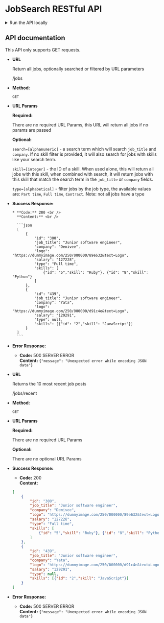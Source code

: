 # JobSearch RESTful API

<details>
<summary>Run the API locally</summary>

<p></p>
<p>
Clone this repo into your docker `html` folder:

```bash
git clone git@github.com:iO-Academy/jobsearch-api.git
```

Once cloned, you must install the vendor code by running:

```bash
composer install
```

To run the application locally:
```bash
composer start
```

That's it! Now go build something cool.
</p>
</details>

## API documentation

This API only supports GET requests.

* **URL**

  Return all jobs, optionally searched or filtered by URL parameters

  /jobs

* **Method:**

  `GET`

* **URL Params**

   **Required:**

   There are no required URL Params, this URL will return all jobs if no params are passed

   **Optional:**

    `search=[alphanumeric]` - a search term which will search `job_title` and `company`. If no skill filter is provided, it will also search for jobs with skills like your search term.

    `skill=[integer]` - the ID of a skill. When used alone, this will return all jobs with this skill, when combined with search, it will return jobs with this skill that match the search term in the `job_title` or `company` fields.

    `type=[alphabetical]` - filter jobs by the job type, the available values are: `Part time`, `Full time`, `Contract`. Note: not all jobs have a type

* **Success Response:**

      * **Code:** 200 <br />
        **Content:** <br />

        ```json
        [
            {
                "id": "300",
                "job_title": "Junior software engineer",
                "company": "Demivee",
                "logo": "https://dummyimage.com/250/000000/89e632&text=Logo",
                "salary": "127228",
                "type": "Full time",
                "skills": [
                    {"id": "5","skill": "Ruby"}, {"id": "8","skill": "Python"}
                ]
            },
            {
                "id": "439",
                "job_title": "Junior software engineer",
                "company": "Yata",
                "logo": "https://dummyimage.com/250/000000/d91c4e&text=Logo",
                "salary": "129291",
                "type": null,
                "skills": [{"id": "2","skill": "JavaScript"}]
            }
        ]
        ```

* **Error Response:**

    * **Code:** 500 SERVER ERROR <br />
      **Content:** `{"message": "Unexpected error while encoding JSON data"}`

* **URL**

  Returns the 10 most recent job posts

  /jobs/recent

* **Method:**

  `GET`

* **URL Params**

  **Required:**

  There are no required URL Params

  **Optional:**

  There are no optional URL Params

* **Success Response:**

  * **Code:** 200 <br />
    **Content:** <br />

  ```json
  [
      {
          "id": "300",
          "job_title": "Junior software engineer",
          "company": "Demivee",
          "logo": "https://dummyimage.com/250/000000/89e632&text=Logo",
          "salary": "127228",
          "type": "Full time",
          "skills": [
              {"id": "5","skill": "Ruby"}, {"id": "8","skill": "Python"}
          ]
      },
      {
          "id": "439",
          "job_title": "Junior software engineer",
          "company": "Yata",
          "logo": "https://dummyimage.com/250/000000/d91c4e&text=Logo",
          "salary": "129291",
          "type": null,
          "skills": [{"id": "2","skill": "JavaScript"}]
      }
  ]
  ```

* **Error Response:**

    * **Code:** 500 SERVER ERROR <br />
      **Content:** `{"message": "Unexpected error while encoding JSON data"}`
